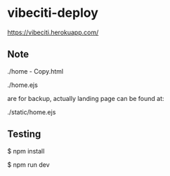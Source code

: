 # vibeciti-deploy

https://vibeciti.herokuapp.com/

## Note

./home - Copy.html

./home.ejs 

are for backup, actually landing page can be found at:

./static/home.ejs

## Testing

$ npm install

$ npm run dev
